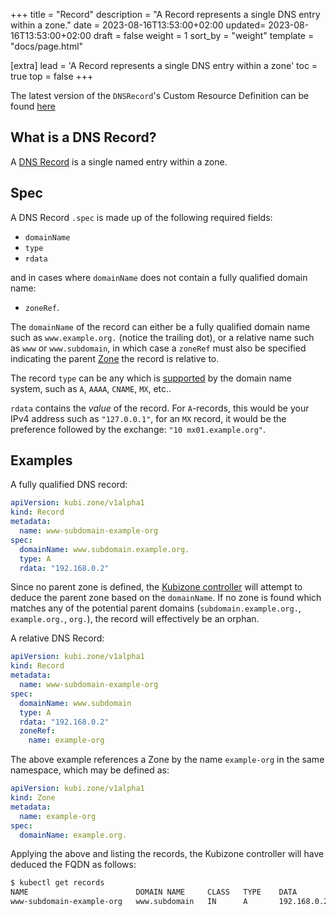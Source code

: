 +++
title = "Record"
description = "A Record represents a single DNS entry within a zone."
date = 2023-08-16T13:53:00+02:00
updated= 2023-08-16T13:53:00+02:00
draft = false
weight = 1
sort_by = "weight"
template = "docs/page.html"

[extra]
lead = 'A Record represents a single DNS entry within a zone'
toc = true
top = false
+++

The latest version of the `DNSRecord`'s Custom Resource Definition can be found [here](https://github.com/MathiasPius/kubizone/blob/main/crds/kubi.zone/v1alpha1/Record.yaml)

## What is a DNS Record?
A [DNS Record](https://en.wikipedia.org/wiki/Domain_Name_System#Resource_records) is a single named entry within a zone.

## Spec
A DNS Record `.spec` is made up of the following required fields:

* `domainName`
* `type`
* `rdata`

and in cases where `domainName` does not contain a fully qualified domain name:

* `zoneRef`.

The `domainName` of the record can either be a fully qualified domain name such as `www.example.org.` (notice the trailing dot),
or a relative name such as `www` or `www.subdomain`, in which case a `zoneRef` must also be specified indicating the parent [Zone](../custom-resources/zone.md)
the record is relative to.

The record `type` can be any which is [supported](https://en.wikipedia.org/wiki/List_of_DNS_record_types) by the domain name system, such as `A`, `AAAA`, `CNAME`, `MX`, etc..

`rdata` contains the *value* of the record. For `A`-records, this would be your IPv4 address such as `"127.0.0.1"`, for an `MX` record,
it would be the preference followed by the exchange: `"10 mx01.example.org"`.

## Examples
A fully qualified DNS record:
```yaml
apiVersion: kubi.zone/v1alpha1
kind: Record
metadata:
  name: www-subdomain-example-org
spec:
  domainName: www.subdomain.example.org.
  type: A
  rdata: "192.168.0.2"
```
Since no parent zone is defined, the [Kubizone controller](../controllers/kubizone.md) will attempt to deduce the parent zone based
on the `domainName`. If no zone is found which matches any of the potential parent domains (`subdomain.example.org.`, `example.org.`, `org.`),
the record will effectively be an orphan.

A relative DNS Record:
```yaml
apiVersion: kubi.zone/v1alpha1
kind: Record
metadata:
  name: www-subdomain-example-org
spec:
  domainName: www.subdomain
  type: A
  rdata: "192.168.0.2"
  zoneRef:
    name: example-org
```
The above example references a Zone by the name `example-org` in the same namespace, which may be defined as:
```yaml
apiVersion: kubi.zone/v1alpha1
kind: Zone
metadata:
  name: example-org
spec:
  domainName: example.org.
```
Applying the above and listing the records, the Kubizone controller will have deduced the FQDN as follows:

```bash
$ kubectl get records
NAME                        DOMAIN NAME     CLASS   TYPE    DATA               FQDN                         PARENT
www-subdomain-example-org   www.subdomain   IN      A       192.168.0.2        www.subdomain.example.org.   example-org.kubizone
```

